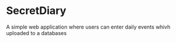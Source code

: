 # SecretDiary
 A simple web application where users can enter  daily events whivh uploaded to a databases
